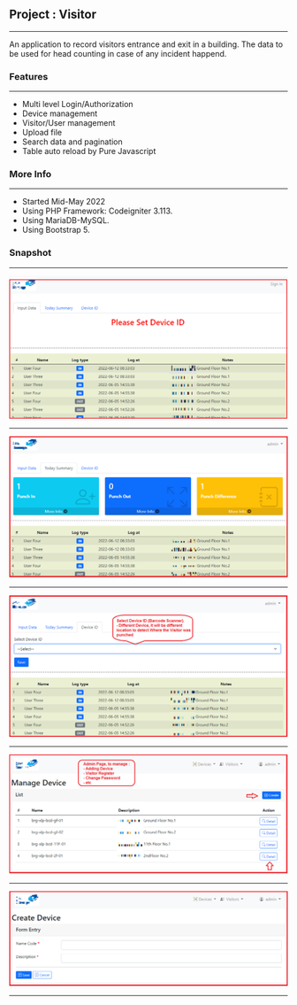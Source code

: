 ## Project : Visitor
**************************

An application to record visitors entrance and exit in a building. The data to be used for head counting in case of any incident happend.


### Features
**************************
- Multi level Login/Authorization
- Device management
- Visitor/User management
- Upload file
- Search data and pagination
- Table auto reload by Pure Javascript 

### More Info
**************************
- Started Mid-May 2022
- Using PHP Framework: Codeigniter 3.113.
- Using MariaDB-MySQL.
- Using Bootstrap 5.

### Snapshot
**************************
![Pic-1|320x271](assets/portfolio/1-frontpage.PNG)
<hr>

![Pic-2](assets/portfolio/2-login-and-summary.PNG)
<hr>

![Pic-3](assets/portfolio/3-select-device.PNG)
<hr>

![Pic-4](assets/portfolio/4-manage-device.PNG)
<hr>

![Pic-5](assets/portfolio/5-create-device.PNG)
<hr>
